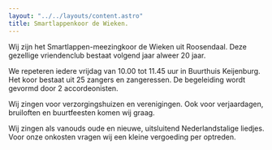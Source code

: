 ```yaml
---
layout: "../../layouts/content.astro"
title: Smartlappenkoor de Wieken.
---
```


Wij zijn het Smartlappen-meezingkoor de Wieken uit Roosendaal. 
Deze gezellige vriendenclub bestaat volgend jaar alweer 20 jaar. 
  
We repeteren iedere vrijdag van 10.00 tot 11.45 uur in Buurthuis Keijenburg. 
Het koor bestaat uit 25 zangers en zangeressen. De begeleiding wordt gevormd door 2 accordeonisten. 
  
Wij zingen voor verzorgingshuizen en verenigingen. Ook voor verjaardagen, bruiloften en buurtfeesten komen wij graag. 
  
Wij zingen als vanouds oude en nieuwe, uitsluitend Nederlandstalige liedjes. 
Voor onze onkosten vragen wij een kleine vergoeding per optreden.
